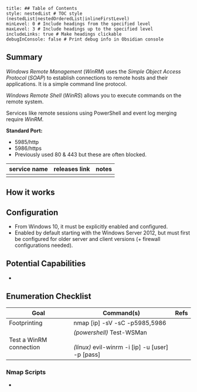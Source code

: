 ```table-of-contents
title: ## Table of Contents
style: nestedList # TOC style (nestedList|nestedOrderedList|inlineFirstLevel)
minLevel: 0 # Include headings from the specified level
maxLevel: 3 # Include headings up to the specified level
includeLinks: true # Make headings clickable
debugInConsole: false # Print debug info in Obsidian console
```

## Summary
*Windows Remote Management* (*WinRM*) uses the *Simple Object Access Protocol* (*SOAP*) to establish connections to remote hosts and their applications. It is a simple command line protocol.

*Windows Remote Shell* (*WinRS*) allows you to execute commands on the remote system.

Services like remote sessions using PowerShell and event log merging require *WinRM*.

**Standard Port:** 
- 5985/http
- 5986/https
- Previously used 80 & 443 but these are often blocked.

| service name | releases link | notes |
| ------------ | ------------- | ----- |
|              |               |       |
## How it works


## Configuration
- From Windows 10, it must be explicitly enabled and configured.
- Enabled by default starting with the Windows Server 2012, but must first be configured for older server and client versions (+ firewall configurations needed). 

## Potential Capabilities
- 

## Enumeration Checklist

| Goal                    | Command(s)                                                                         | Refs |
| ----------------------- | ---------------------------------------------------------------------------------- | ---- |
| Footprinting            | nmap [ip] -sV -sC -p5985,5986                                                      |      |
| Test a WinRM connection | *(powershell)* Test-WSMan <br><br>*(linux)* evil-winrm -i [ip] -u [user] -p [pass] |      |
### Nmap Scripts
- 